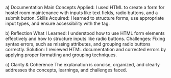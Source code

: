 a) Documentation 
Main Concepts Applied: I used HTML to create a form for hostel room maintenance with inputs like text fields, radio buttons, and a submit button.
Skills Acquired: I learned to structure forms, use appropriate input types, and ensure accessibility with the <label> tag.

b) Reflection 
What I Learned: I understood how to use HTML form elements effectively and how to structure inputs like radio buttons.
Challenges: Fixing syntax errors, such as missing attributes, and grouping radio buttons correctly.
Solution: I reviewed HTML documentation and corrected errors by applying proper formatting and grouping techniques.

c) Clarity & Coherence 
The explanation is concise, organized, and clearly addresses the concepts, learnings, and challenges faced.






